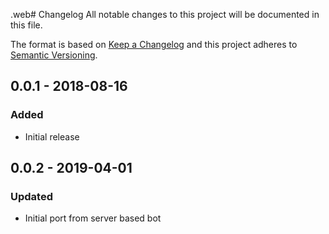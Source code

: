 .web# Changelog
All notable changes to this project will be documented in this file.

The format is based on [Keep a Changelog](http://keepachangelog.com/en/1.0.0/)
and this project adheres to [Semantic Versioning](http://semver.org/spec/v2.0.0.html).

## 0.0.1 - 2018-08-16
### Added
- Initial release

## 0.0.2 - 2019-04-01
### Updated
- Initial port from server based bot
